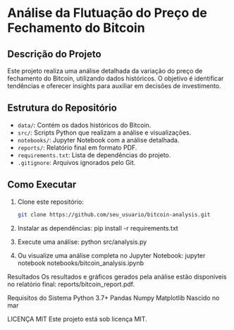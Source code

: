# Análise da Flutuação do Preço de Fechamento do Bitcoin

## Descrição do Projeto
Este projeto realiza uma análise detalhada da variação do preço de fechamento do Bitcoin, utilizando dados históricos. O objetivo é identificar tendências e oferecer insights para auxiliar em decisões de investimento.

## Estrutura do Repositório
- `data/`: Contém os dados históricos do Bitcoin.
- `src/`: Scripts Python que realizam a análise e visualizações.
- `notebooks/`: Jupyter Notebook com a análise detalhada.
- `reports/`: Relatório final em formato PDF.
- `requirements.txt`: Lista de dependências do projeto.
- `.gitignore`: Arquivos ignorados pelo Git.

## Como Executar
1. Clone este repositório:
   ```bash
   git clone https://github.com/seu_usuario/bitcoin-analysis.git

2. Instalar as dependências:
pip install -r requirements.txt

3. Execute uma análise:
python src/analysis.py

4. Ou visualize uma análise completa no Jupyter Notebook:
jupyter notebook notebooks/bitcoin_analysis.ipynb

Resultados
Os resultados e gráficos gerados pela análise estão disponíveis no relatório final: reports/bitcoin_report.pdf.

Requisitos do Sistema
Python 3.7+
Pandas
Numpy
Matplotlib
Nascido no mar

LICENÇA MIT
Este projeto está sob licença MIT.
